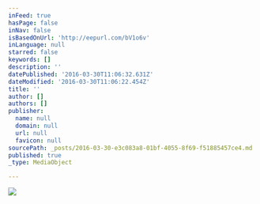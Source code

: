 ```yaml
---
inFeed: true
hasPage: false
inNav: false
isBasedOnUrl: 'http://eepurl.com/bV1o6v'
inLanguage: null
starred: false
keywords: []
description: ''
datePublished: '2016-03-30T11:06:32.631Z'
dateModified: '2016-03-30T11:06:22.454Z'
title: ''
author: []
authors: []
publisher:
  name: null
  domain: null
  url: null
  favicon: null
sourcePath: _posts/2016-03-30-e3c083a8-01bf-4055-8f69-f51885457ce4.md
published: true
_type: MediaObject

---
```

![](https://the-grid-user-content.s3-us-west-2.amazonaws.com/62c4f95f-3a68-422e-8c38-adaa9775537e.png)